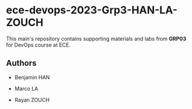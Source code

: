 # ece-devops-2023-Grp3-HAN-LA-ZOUCH

This main's repository contains supporting materials and labs from **GRP03** for DevOps course at ECE.


## Authors

- Benjamin HAN

- Marco LA

- Rayan ZOUCH
